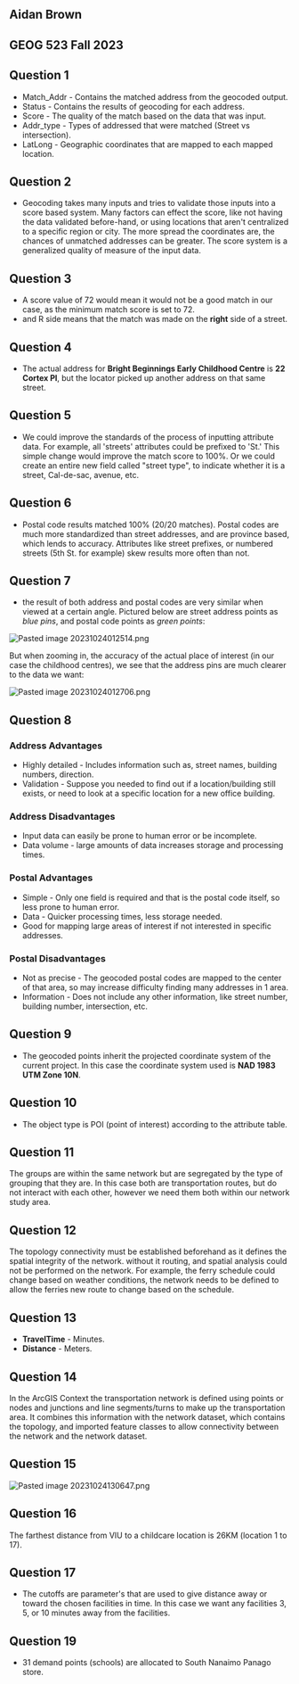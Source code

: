 
## Aidan Brown
## GEOG 523 Fall 2023

## Question 1

- Match_Addr - Contains the matched address from the geocoded output.
- Status - Contains the results of geocoding for each address.
- Score - The quality of the match based on the data that was input.
- Addr_type - Types of addressed that were matched (Street vs intersection).
- LatLong - Geographic coordinates that are mapped to each mapped location.

## Question 2

- Geocoding takes many inputs and tries to validate those inputs into a score based system. Many factors can effect the score, like not having the data validated before-hand, or using locations that aren't centralized to a specific region or city. The more spread the coordinates are, the chances of unmatched addresses can be greater. The score system is a generalized quality of measure of the input data.

## Question 3

- A score value of 72 would mean it would not be a good match in our case, as the minimum match score is set to 72.
- and R side means that the match was made on the **right** side of a street.

## Question 4

- The actual address for **Bright Beginnings Early Childhood Centre** is **22 Cortex Pl**, but the locator picked up another address on that same street.

## Question 5

- We could improve the standards of the process of inputting attribute data. For example, all 'streets' attributes could be prefixed to 'St.' This simple change would improve the match score to 100%. Or we could create an entire new field called "street type", to indicate whether it is a street, Cal-de-sac, avenue, etc.

## Question 6

- Postal code results matched 100% (20/20 matches). Postal codes are much more standardized than street addresses, and are province based, which lends to accuracy. Attributes like street prefixes, or numbered streets (5th St. for example) skew results more often than not.

## Question 7

- the result of both address and postal codes are very similar when viewed at a certain angle. Pictured below are street address points as <i>blue pins</i>, and postal code points as <i>green points</i>:

 ![Pasted image 20231024012514.png](../../attachments/Pasted%20image%2020231024012514.png)

But when zooming in, the accuracy of the actual place of interest (in our case the childhood centres), we see that the address pins are much clearer to the data we want:

![Pasted image 20231024012706.png](../../attachments/Pasted%20image%2020231024012706.png)

## Question 8

### Address Advantages

- Highly detailed - Includes information such as, street names, building numbers, direction.
- Validation - Suppose you needed to find out if a location/building still exists, or need to look at a specific location for a new office building.
###  Address Disadvantages 

- Input data can easily be prone to human error or be incomplete.
- Data volume - large amounts of data increases storage and processing times.
### Postal Advantages

- Simple - Only one field is required and that is the postal code itself, so less prone to human error.
- Data - Quicker processing times, less storage needed.
- Good for mapping large areas of interest if not interested in specific addresses.

### Postal Disadvantages

- Not as precise - The geocoded postal codes are mapped to the center of that area, so may increase difficulty finding many addresses in 1 area.
- Information - Does not include any other information, like street number, building number, intersection, etc. 

## Question 9

- The geocoded points inherit the projected coordinate system of the current project. In this case the coordinate system used is **NAD 1983 UTM Zone 10N**.

## Question 10

- The object type is POI (point of interest) according to the attribute table.

## Question 11

The groups are within the same network but are segregated by the type of grouping that they are. In this case both are transportation routes, but do not interact with each other, however we need them both within our network study area.

## Question 12

The topology connectivity must be established beforehand as it defines the spatial integrity of the network. without it routing, and spatial analysis could not be performed on the network. For example, the ferry schedule could change based on weather conditions, the network needs to be defined to allow the ferries new route to change based on the schedule.

## Question 13

- **TravelTime** - Minutes.
- **Distance** - Meters.

## Question 14


In the ArcGIS Context the transportation network is defined using points or nodes and junctions and line segments/turns to make up the transportation area. It combines this information with the network dataset, which contains the topology, and imported feature classes to allow connectivity between the network and the network dataset.

## Question 15

![Pasted image 20231024130647.png](../../attachments/Pasted%20image%2020231024130647.png)

## Question 16

The farthest distance from VIU to a childcare location is 26KM (location 1 to 17).

## Question 17

- The cutoffs are parameter's that are used to give distance away or toward the chosen facilities in time. In this case we want any facilities 3, 5, or 10 minutes away from the facilities.

## Question 19

- 31 demand points (schools) are allocated to South Nanaimo Panago store.

 






